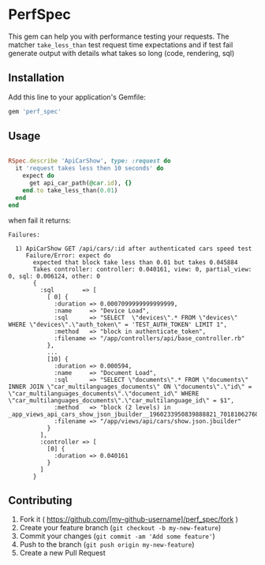 # PerfSpec

This gem can help you with performance testing your requests. The matcher `take_less_than` test request time expectations and if test fail generate output with details what takes so long (code, rendering, sql)

## Installation

Add this line to your application's Gemfile:

```ruby
gem 'perf_spec'
```

## Usage
```ruby

RSpec.describe 'ApiCarShow', type: :request do
  it 'request takes less then 10 seconds' do
    expect do
      get api_car_path(@car.id), {}
    end.to take_less_than(0.01)
  end
end
```

when fail it returns:

```
Failures:

  1) ApiCarShow GET /api/cars/:id after authenticated cars speed test
     Failure/Error: expect do
       expected that block take less than 0.01 but takes 0.045884
       Takes controller: controller: 0.040161, view: 0, partial_view: 0, sql: 0.006124, other: 0
       {
         :sql        => [
           [ 0] {
             :duration => 0.0007099999999999999,
             :name     => "Device Load",
             :sql      => "SELECT  \"devices\".* FROM \"devices\"  WHERE \"devices\".\"auth_token\" = 'TEST_AUTH_TOKEN' LIMIT 1",
             :method   => "block in authenticate_token",
             :filename => "/app/controllers/api/base_controller.rb"
           },
           ...
           [10] {
             :duration => 0.000594,
             :name     => "Document Load",
             :sql      => "SELECT \"documents\".* FROM \"documents\" INNER JOIN \"car_multilanguages_documents\" ON \"documents\".\"id\" = \"car_multilanguages_documents\".\"document_id\" WHERE \"car_multilanguages_documents\".\"car_multilanguage_id\" = $1",
             :method   => "block (2 levels) in _app_views_api_cars_show_json_jbuilder__1960233950839888821_70181062760260",
             :filename => "/app/views/api/cars/show.json.jbuilder"
           }
         ],
         :controller => [
           [0] {
             :duration => 0.040161
           }
         ]
       }
```

## Contributing

1. Fork it ( https://github.com/[my-github-username]/perf_spec/fork )
2. Create your feature branch (`git checkout -b my-new-feature`)
3. Commit your changes (`git commit -am 'Add some feature'`)
4. Push to the branch (`git push origin my-new-feature`)
5. Create a new Pull Request
